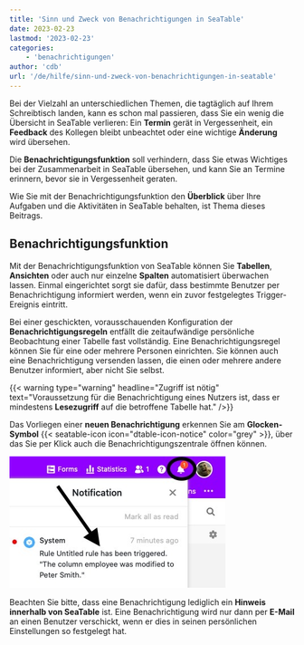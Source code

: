 ```yaml
---
title: 'Sinn und Zweck von Benachrichtigungen in SeaTable'
date: 2023-02-23
lastmod: '2023-02-23'
categories:
    - 'benachrichtigungen'
author: 'cdb'
url: '/de/hilfe/sinn-und-zweck-von-benachrichtigungen-in-seatable'
---
```


Bei der Vielzahl an unterschiedlichen Themen, die tagtäglich auf Ihrem Schreibtisch landen, kann es schon mal passieren, dass Sie ein wenig die Übersicht in SeaTable verlieren: Ein **Termin** gerät in Vergessenheit, ein **Feedback** des Kollegen bleibt unbeachtet oder eine wichtige **Änderung** wird übersehen.

Die **Benachrichtigungsfunktion** soll verhindern, dass Sie etwas Wichtiges bei der Zusammenarbeit in SeaTable übersehen, und kann Sie an Termine erinnern, bevor sie in Vergessenheit geraten.

Wie Sie mit der Benachrichtigungsfunktion den **Überblick** über Ihre Aufgaben und die Aktivitäten in SeaTable behalten, ist Thema dieses Beitrags.

## Benachrichtigungsfunktion

Mit der Benachrichtigungsfunktion von SeaTable können Sie **Tabellen**, **Ansichten** oder auch nur einzelne **Spalten** automatisiert überwachen lassen. Einmal eingerichtet sorgt sie dafür, dass bestimmte Benutzer per Benachrichtigung informiert werden, wenn ein zuvor festgelegtes Trigger-Ereignis eintritt.

Bei einer geschickten, vorausschauenden Konfiguration der **Benachrichtigungsregeln** entfällt die zeitaufwändige persönliche Beobachtung einer Tabelle fast vollständig. Eine Benachrichtigungsregel können Sie für eine oder mehrere Personen einrichten. Sie können auch eine Benachrichtigung versenden lassen, die einen oder mehrere andere Benutzer informiert, aber nicht Sie selbst.

{{< warning  type="warning" headline="Zugriff ist nötig"  text="Voraussetzung für die Benachrichtigung eines Nutzers ist, dass er mindestens **Lesezugriff** auf die betroffene Tabelle hat." />}}

Das Vorliegen einer **neuen Benachrichtigung** erkennen Sie am **Glocken-Symbol** {{< seatable-icon icon="dtable-icon-notice" color="grey" >}}, über das Sie per Klick auch die Benachrichtigungszentrale öffnen können.

![Nach Auslösung einer Benachrichtigungs-Regel an einen Benutzer versendete Benachrichtigung](images/received-notification-rule.jpg)

Beachten Sie bitte, dass eine Benachrichtigung lediglich ein **Hinweis innerhalb von SeaTable** ist. Eine Benachrichtigung wird nur dann per **E-Mail** an einen Benutzer verschickt, wenn er dies in seinen persönlichen Einstellungen so festgelegt hat.
